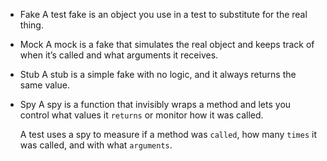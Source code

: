 - Fake
  A test fake is an object you use in a test to substitute for the real
  thing.

- Mock
  A mock is a fake that simulates the real object and keeps track of when it’s called and what arguments it receives.

- Stub
  A stub is a simple fake with no logic, and it always returns the same value.

- Spy
  A spy is a function that invisibly wraps a method and lets you control what values it `returns` or monitor how it was called.

  A test uses a spy to measure if a method was `called`, how many `times` it was called, and with what `arguments`.
